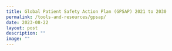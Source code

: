 ```yaml
---
title: Global Patient Safety Action Plan (GPSAP) 2021 to 2030
permalink: /tools-and-resources/gpsap/
date: 2023-08-22
layout: post
description: ""
image: ""
---
```

